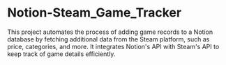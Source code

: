 # Notion-Steam_Game_Tracker
This project automates the process of adding game records to a Notion database by fetching additional data from the Steam platform, such as price, categories, and more. It integrates Notion's API with Steam's API to keep track of game details efficiently.
